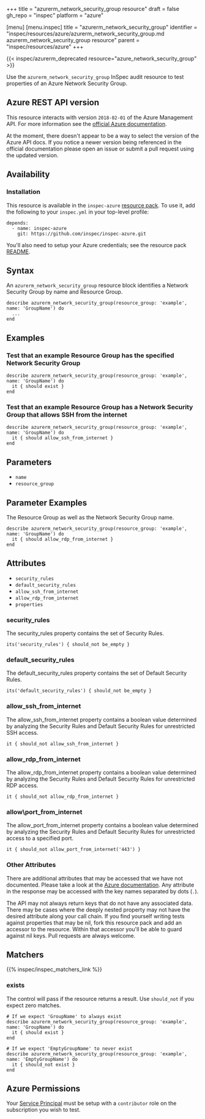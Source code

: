 +++
title = "azurerm_network_security_group resource"
draft = false
gh_repo = "inspec"
platform = "azure"

[menu]
  [menu.inspec]
    title = "azurerm_network_security_group"
    identifier = "inspec/resources/azure/azurerm_network_security_group.md azurerm_network_security_group resource"
    parent = "inspec/resources/azure"
+++

{{< inspec/azurerm_deprecated resource="azure_network_security_group" >}}

Use the `azurerm_network_security_group` InSpec audit resource to test properties of an
Azure Network Security Group.

## Azure REST API version

This resource interacts with version `2018-02-01` of the Azure Management API.
For more information see the [official Azure documentation](https://docs.microsoft.com/en-us/rest/api/virtualnetwork/networksecuritygroups/get).

At the moment, there doesn't appear to be a way to select the version of the
Azure API docs. If you notice a newer version being referenced in the official
documentation please open an issue or submit a pull request using the updated
version.

## Availability

### Installation

This resource is available in the `inspec-azure` [resource
pack](/inspec/glossary/#resource-pack). To use it, add the
following to your `inspec.yml` in your top-level profile:

    depends:
      - name: inspec-azure
        git: https://github.com/inspec/inspec-azure.git

You'll also need to setup your Azure credentials; see the resource pack
[README](https://github.com/inspec/inspec-azure#inspec-for-azure).

## Syntax

An `azurerm_network_security_group` resource block identifies a Network Security Group by
name and Resource
Group.

    describe azurerm_network_security_group(resource_group: 'example', name: 'GroupName') do
      ...
    end

## Examples

### Test that an example Resource Group has the specified Network Security Group

    describe azurerm_network_security_group(resource_group: 'example', name: 'GroupName') do
      it { should exist }
    end

### Test that an example Resource Group has a Network Security Group that allows SSH from the internet

    describe azurerm_network_security_group(resource_group: 'example', name: 'GroupName') do
      it { should allow_ssh_from_internet }
    end

## Parameters

- `name`
- `resource_group`

## Parameter Examples

The Resource Group as well as the Network Security Group
name.

    describe azurerm_network_security_group(resource_group: 'example', name: 'GroupName') do
      it { should allow_rdp_from_internet }
    end

## Attributes

- `security_rules`
- `default_security_rules`
- `allow_ssh_from_internet`
- `allow_rdp_from_internet`
- `properties`

### security_rules

The security_rules property contains the set of Security Rules.

    its('security_rules') { should_not be_empty }

### default_security_rules

The default_security_rules property contains the set of Default Security Rules.

    its('default_security_rules') { should_not be_empty }

### allow_ssh_from_internet

The allow_ssh_from_internet property contains a boolean value determined by analyzing
the Security Rules and Default Security Rules for unrestricted SSH access.

    it { should_not allow_ssh_from_internet }

### allow_rdp_from_internet

The allow_rdp_from_internet property contains a boolean value determined by analyzing
the Security Rules and Default Security Rules for unrestricted RDP access.

    it { should_not allow_rdp_from_internet }

### allow\port_from_internet

The allow_port_from_internet property contains a boolean value determined by analyzing
the Security Rules and Default Security Rules for unrestricted access to a specified port.

    it { should_not allow_port_from_internet('443') }

### Other Attributes

There are additional attributes that may be accessed that we have not
documented. Please take a look at the [Azure documentation](#azure-rest-api-version).
Any attribute in the response may be accessed with the key names separated by
dots (`.`).

The API may not always return keys that do not have any associated data. There
may be cases where the deeply nested property may not have the desired
attribute along your call chain. If you find yourself writing tests against
properties that may be nil, fork this resource pack and add an accessor to the
resource. Within that accessor you'll be able to guard against nil keys. Pull
requests are always welcome.

## Matchers

{{% inspec/inspec_matchers_link %}}

### exists

The control will pass if the resource returns a result. Use `should_not` if you expect
zero matches.

    # If we expect 'GroupName' to always exist
    describe azurerm_network_security_group(resource_group: 'example', name: 'GroupName') do
      it { should exist }
    end

    # If we expect 'EmptyGroupName' to never exist
    describe azurerm_network_security_group(resource_group: 'example', name: 'EmptyGroupName') do
      it { should_not exist }
    end

## Azure Permissions

Your [Service
Principal](https://docs.microsoft.com/en-us/azure/azure-resource-manager/resource-group-create-service-principal-portal)
must be setup with a `contributor` role on the subscription you wish to test.

